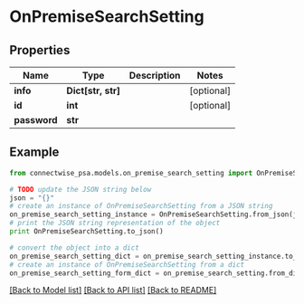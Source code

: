 # OnPremiseSearchSetting


## Properties
Name | Type | Description | Notes
------------ | ------------- | ------------- | -------------
**info** | **Dict[str, str]** |  | [optional] 
**id** | **int** |  | [optional] 
**password** | **str** |  | 

## Example

```python
from connectwise_psa.models.on_premise_search_setting import OnPremiseSearchSetting

# TODO update the JSON string below
json = "{}"
# create an instance of OnPremiseSearchSetting from a JSON string
on_premise_search_setting_instance = OnPremiseSearchSetting.from_json(json)
# print the JSON string representation of the object
print OnPremiseSearchSetting.to_json()

# convert the object into a dict
on_premise_search_setting_dict = on_premise_search_setting_instance.to_dict()
# create an instance of OnPremiseSearchSetting from a dict
on_premise_search_setting_form_dict = on_premise_search_setting.from_dict(on_premise_search_setting_dict)
```
[[Back to Model list]](../README.md#documentation-for-models) [[Back to API list]](../README.md#documentation-for-api-endpoints) [[Back to README]](../README.md)


